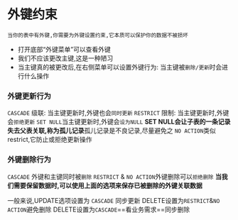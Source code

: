# 外键约束


    当你的表中有外键,你需要为外键设置约束,它本质可以保护你的数据不被损坏

* 打开底部“外键菜单”可以查看外键
* 我们不应该更改主键,这是一种陋习
* 当主键真的被更改后,在右侧菜单可以设置外键行为: 当主键被`删除/更新`时会进行什么操作

### 外键更新行为

`CASCADE` 级联: 当主键更新时,外键也会`同时更新`
`RESTRICT` 限制: 当主键更新时,外键会`拒绝更新`
`SET NULL`当主键更新时,外键会`设为NULL`
**SET NULL会让子表的一条记录失去父表关联,称为孤儿记录**孤儿记录是不良记录,尽量避免之
`NO ACTION`类似restrict,它防止或拒绝更新操作

### 外键删除行为
`CASCADE` 外键和主键同时被`删除`
`RESTRICT` & `NO ACTION`外键删除可以`拒绝删除`
**当我们需要保留数据时,可以使用上面的选项来保存已被删除的外键关联数据**

 一般来说,UPDATE选项设置为 `CASCADE` 同步更新
DELETE设置为`RESTRICT`&`NO ACTION`避免删除 
DELETE设置为`CASCADE`==看业务需求==同步删除

